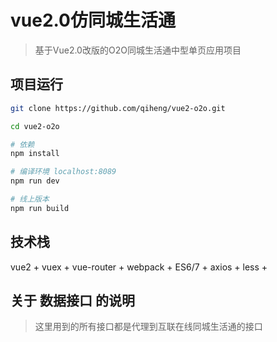 # vue2.0仿同城生活通

> 基于Vue2.0改版的O2O同城生活通中型单页应用项目

## 项目运行

``` bash
git clone https://github.com/qiheng/vue2-o2o.git

cd vue2-o2o

# 依赖
npm install

# 编译环境 localhost:8089
npm run dev

# 线上版本
npm run build

```
## 技术栈
vue2 + vuex + vue-router + webpack + ES6/7 + axios + less +

## 关于 数据接口 的说明

> 这里用到的所有接口都是代理到互联在线同城生活通的接口

